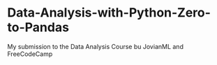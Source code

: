 # Data-Analysis-with-Python-Zero-to-Pandas
My submission to the Data Analysis Course bu JovianML and FreeCodeCamp
